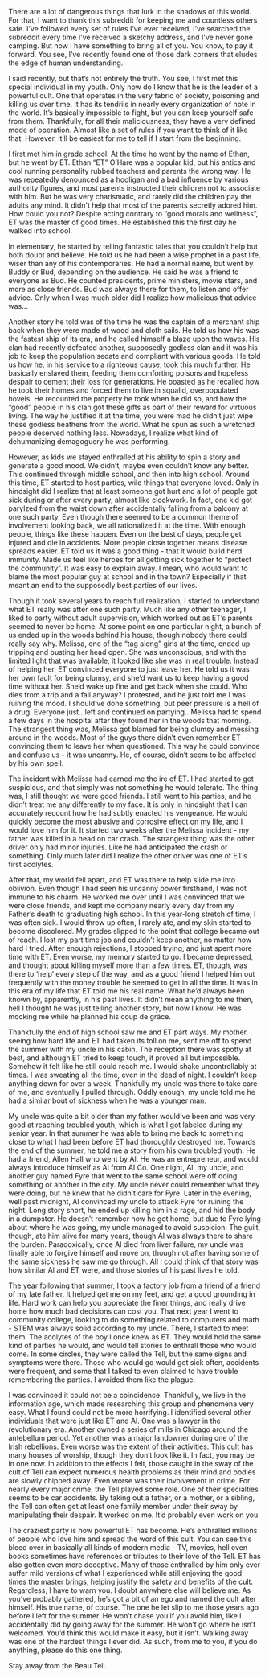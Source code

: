 There are a lot of dangerous things that lurk in the shadows of this world. For that, I want to thank this subreddit for keeping me and countless others safe. I’ve followed every set of rules I’ve ever received, I’ve searched the subreddit every time I’ve received a sketchy address, and I've never gone camping. But now I have something to bring all of you. You know, to pay it forward. You see, I’ve recently found one of those dark corners that eludes the edge of human understanding. 

I said recently, but that’s not entirely the truth. You see, I first met this special individual in my youth. Only now do I know that he is the leader of a powerful cult. One that operates in the very fabric of society, poisoning and killing us over time. It has its tendrils in nearly every organization of note in the world. It’s basically impossible to fight, but you can keep yourself safe from them. Thankfully, for all their maliciousness, they have a very defined mode of operation. Almost like a set of rules if you want to think of it like that. However, it’ll be easiest for me to tell if I start from the beginning. 

I first met him in grade school. At the time he went by the name of Ethan, but he went by ET. Ethan “ET” O’Hare was a popular kid, but his antics and cool running personality rubbed teachers and parents the wrong way. He was repeatedly denounced as a hooligan and a bad influence by various authority figures, and most parents instructed their children not to associate with him. But he was very charismatic, and rarely did the children pay the adults any mind. It didn't help that most of the parents secretly adored him. How could you not? Despite acting contrary to “good morals and wellness”, ET was the master of good times. He established this the first day he walked into school. 

In elementary, he started by telling fantastic tales that you couldn’t help but both doubt and believe. He told us he had been a wise prophet in a past life, wiser than any of his contemporaries. He had a normal name, but went by Buddy or Bud, depending on the audience. He said he was a friend to everyone as Bud. He counted presidents, prime ministers, movie stars, and more as close friends. Bud was always there for them, to listen and offer advice. Only when I was much older did I realize how malicious that advice was…

Another story he told was of the time he was the captain of a merchant ship back when they were made of wood and cloth sails. He told us how his was the fastest ship of its era, and he called himself a blaze upon the waves. His clan had recently defeated another, supposedly godless clan and it was his job to keep the population sedate and compliant with various goods. He told us how he, in his service to a righteous cause, took this much further. He basically enslaved them, feeding them comforting poisons and hopeless despair to cement their loss for generations. He boasted as he recalled how he took their homes and forced them to live in squalid, overpopulated hovels. He recounted the property he took when he did so, and how the “good” people in his clan got these gifts as part of their reward for virtuous living. The way he justified it at the time, you were mad he didn’t just wipe these godless heathens from the world. What he spun as such a wretched people deserved nothing less. Nowadays, I realize what kind of dehumanizing demagoguery he was performing.

However, as kids we stayed enthralled at his ability to spin a story and generate a good mood. We didn’t, maybe even couldn’t know any better. This continued through middle school, and then into high school. Around this time, ET started to host parties, wild things that everyone loved. Only in hindsight did I realize that at least someone got hurt and a lot of people got sick during or after every party, almost like clockwork. In fact, one kid got parylzed from the waist down after accidentally falling from a balcony at one such party. Even though there seemed to be a common theme of involvement looking back, we all rationalized it at the time. With enough people, things like these happen. Even on the best of days, people get injured and die in accidents. More people close together means disease spreads easier. ET told us it was a good thing - that it would build herd immunity. Made us feel like heroes for all getting sick together to “protect the community”. It was easy to explain away. I mean, who would want to blame the most popular guy at school and in the town? Especially if that meant an end to the supposedly best parties of our lives. 

Though it took several years to reach full realization, I started to understand what ET really was after one such party. Much like any other teenager, I liked to party without adult supervision, which worked out as ET’s parents seemed to never be home. At some point on one particular night, a bunch of us ended up in the woods behind his house, though nobody there could really say why. Melissa, one of the “tag along” girls at the time, ended up tripping and busting her head open. She was unconscious, and with the limited light that was available, it looked like she was in real trouble. Instead of helping her, ET convinced everyone to just leave her. He told us it was her own fault for being clumsy, and she’d want us to keep having a good time without her. She’d wake up fine and get back when she could. Who dies from a trip and a fall anyway? I protested, and he just told me I was ruining the mood. I should’ve done something, but peer pressure is a hell of a drug. Everyone just…left and continued on partying.. Melissa had to spend a few days in the hospital after they found her in the woods that morning. The strangest thing was, Melissa got blamed for being clumsy and messing around in the woods. Most of the guys there didn’t even remember ET convincing them to leave her when questioned. This way he could convince and confuse us - it was uncanny. He, of course, didn’t seem to be affected by his own spell.

The incident with Melissa had earned me the ire of ET. I had started to get suspicious, and that simply was not something he would tolerate. The thing was, I still thought we were good friends. I still went to his parties, and he didn’t treat me any differently to my face. It is only in hindsight that I can accurately recount how he had subtly enacted his vengeance. He would quickly become the most abusive and corrosive effect on my life, and I would love him for it. It started two weeks after the Melissa incident - my father was killed in a head on car crash. The strangest thing was the other driver only had minor injuries. Like he had anticipated the crash or something. Only much later did I realize the other driver was one of ET’s first acolytes.

After that, my world fell apart, and ET was there to help slide me into oblivion. Even though I had seen his uncanny power firsthand, I was not immune to his charm. He worked me over until I was convinced that we were close friends, and kept me company nearly every day from my Father’s death to graduating high school. In this year-long stretch of time, I was often sick. I would throw up often, I rarely ate, and my skin started to become discolored. My grades slipped to the point that college became out of reach. I lost my part time job and couldn’t keep another, no matter how hard I tried. After enough rejections, I stopped trying, and just spent more time with ET. Even worse, my memory started to go. I became depressed, and thought about killing myself more than a few times. ET, though, was there to ‘help’ every step of the way, and as a good friend I helped him out frequently with the money trouble he seemed to get in all the time. It was in this era of my life that ET told me his real name. What he’d always been known by, apparently, in his past lives. It didn’t mean anything to me then, hell I thought he was just telling another story, but now I know. He was mocking me while he planned his coup de grâce.

Thankfully the end of high school saw me and ET part ways. My mother, seeing how hard life and ET had taken its toll on me, sent me off to spend the summer with my uncle in his cabin. The reception there was spotty at best, and although ET tried to keep touch, it proved all but impossible. Somehow it felt like he still could reach me. I would shake uncontrollably at times. I was sweating all the time, even in the dead of night. I couldn’t keep anything down for over a week. Thankfully my uncle was there to take care of me, and eventually I pulled through. Oddly enough, my uncle told me he had a similar bout of sickness when he was a younger man. 

My uncle was quite a bit older than my father would’ve been and was very good at reaching troubled youth, which is what I got labeled during my senior year. In that summer he was able to bring me back to something close to what I had been before ET had thoroughly destroyed me. Towards the end of the summer, he told me a story from his own troubled youth. He had a friend, Allen Hall who went by Al. He was an entrepreneur, and would always introduce himself as Al from Al Co. One night, Al, my uncle, and another guy named Fyre that went to the same school were off doing something or another in the city. My uncle never could remember what they were doing, but he knew that he didn’t care for Fyre. Later in the evening, well past midnight, Al convinced my uncle to attack Fyre for ruining the night. Long story short, he ended up killing him in a rage, and hid the body in a dumpster. He doesn’t remember how he got home, but due to Fyre lying about where he was going, my uncle managed to avoid suspicion. The guilt, though, ate him alive for many years, though Al was always there to share the burden. Paradoxically, once Al died from liver failure, my uncle was finally able to forgive himself and move on, though not after having some of the same sickness he saw me go through. All I could think of that story was how similar Al and ET were, and those stories of his past lives he told.

The year following that summer, I took a factory job from a friend of a friend of my late father. It helped get me on my feet, and get a good grounding in life. Hard work can help you appreciate the finer things, and really drive home how much bad decisions can cost you. That next year I went to community college, looking to do something related to computers and math - STEM was always solid according to my uncle. There, I started to meet them. The acolytes of the boy I once knew as ET. They would hold the same kind of parties he would, and would tell stories to enthrall those who would come. In some circles, they were called the Tell, but the same signs and symptoms were there. Those who would go would get sick often, accidents were frequent, and some that I talked to even claimed to have trouble remembering the parties. I avoided them like the plague.

I was convinced it could not be a coincidence. Thankfully, we live in the information age, which made researching this group and phenomena very easy. What I found could not be more horrifying. I identified several other individuals that were just like ET and Al. One was a lawyer in the revolutionary era. Another owned a series of mills in Chicago around the antebellum period. Yet another was a major landowner during one of the Irish rebellions. Even worse was the extent of their activities. This cult has many houses of worship, though they don’t look like it. In fact, you may be in one now. In addition to the effects I felt, those caught in the sway of the cult of Tell can expect numerous health problems as their mind and bodies are slowly chipped away. Even worse was their involvement in crime. For nearly every major crime, the Tell played some role. One of their specialties seems to be car accidents. By taking out a father, or a mother, or a sibling, the Tell can often get at least one family member under their sway by manipulating their despair. It worked on me. It’d probably even work on you.

The craziest party is how powerful ET has become. He’s enthralled millions of people who love him and spread the word of this cult. You can see this bleed over in basically all kinds of modern media - TV, movies, hell even books sometimes have references or tributes to their love of the Tell. ET has also gotten even more deceptive. Many of those enthralled by him only ever suffer mild versions of what I experienced while still enjoying the good times the master brings, helping justify the safety and benefits of the cult. Regardless, I have to warn you. I doubt anywhere else will believe me. As you’ve probably gathered, he’s got a bit of an ego and named the cult after himself. His true name, of course. The one he let slip to me those years ago before I left for the summer. He won’t chase you if you avoid him, like I accidentally did by going away for the summer. He won’t go where he isn’t welcomed. You’d think this would make it easy, but it isn’t. Walking away was one of the hardest things I ever did. As such, from me to you, if you do anything, please do this one thing. 

Stay away from the Beau Tell.